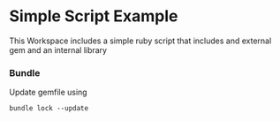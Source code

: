 # Simple Script Example

This Workspace includes a simple ruby script that includes and external gem and an internal library


### Bundle

Update gemfile using

```
bundle lock --update
```
